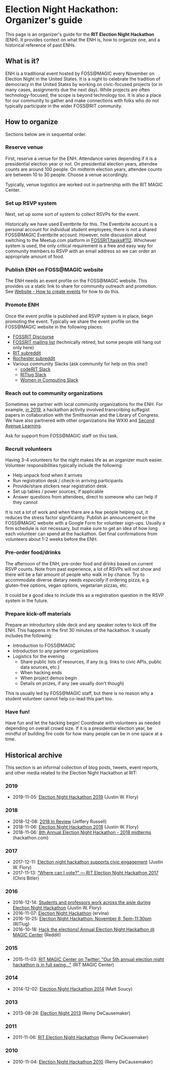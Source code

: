 Election Night Hackathon: Organizer's guide
===========================================

This page is an organizer's guide for the **RIT Election Night Hackathon** (ENH).
It provides context on what the ENH is, how to organize one, and a historical reference of past ENHs.


## What is it?

ENH is a traditional event hosted by FOSS@MAGIC every November on Election Night in the United States.
It is a night to celebrate the tradition of democracy in the United States by working on civic-focused projects (or in many cases, assignments due the next day).
While projects are often technology-focused, the scope is beyond technology too.
It is also a place for our community to gather and make connections with folks who do not typically participate in the wider FOSS@RIT community.


## How to organize

Sections below are in sequential order.

### Reserve venue

First, reserve a venue for the ENH.
Attendance varies depending if it is a presidential election year or not.
On presidential election years, attendee counts are around 100 people.
On midterm election years, attendee counts are between 10 to 30 people.
Choose a venue accordingly.

Typically, venue logistics are worked out in partnership with the RIT MAGIC Center.

### Set up RSVP system

Next, set up some sort of system to collect RSVPs for the event.

Historically we have used Eventbrite for this.
The Eventbrite account is a personal account for individual student employees; there is not a shared FOSS@MAGIC Eventbrite account.
However, note discussion about switching to the Meetup.com platform in [FOSSRIT/tasks#112](https://github.com/FOSSRIT/tasks/issues/112 "FOSSRIT/tasks#112: Consider moving from Eventbrite to Meetup.com").
Whichever system is used, the only critical requirement is a free and easy way for community members to RSVP with an email address so we can order an appropriate amount of food.

### Publish ENH on FOSS@MAGIC website

The ENH needs an event profile on the FOSS@MAGIC website.
This provides us a static link to share for community outreach and promotion.
See [Website - How to create events](/infra/website "Scroll down to 'How to create events' section") for how to do this.

### Promote ENH

Once the event profile is published and RSVP system is in place, begin promoting the event.
Typically we share the event profile on the FOSS@MAGIC website in the following places:

* [FOSSRIT Discourse](https://fossrit.community/c/rit/7)
* [FOSSRIT mailing list](https://lists.fedoraproject.org/admin/lists/fossrit.lists.fedorahosted.org/) (technically retired, but some people still hang out only here)
* [RIT subreddit](https://www.reddit.com/r/rit/)
* [Rochester subreddit](https://www.reddit.com/r/rochester/)
* Various community Slacks (ask community for help on this one!)
    * [codeRIT Slack](https://coderit.slack.com/)
    * [RITlug Slack](https://rit-lug.slack.com/)
    * [Women in Computing Slack](https://ritwic.slack.com/)

### Reach out to community organizations

Sometimes we partner with local community organizations for the ENH.
For example, [in 2019](https://fossrit.github.io/events/2019/11/05/election-night-hackathon/), a hackathon activity involved transcribing suffagist papers in collaboration with the Smithsonian and the Library of Congress.
We have also partnered with other organizations like WXXI and [Second Avenue Learning](https://secondavenuelearning.com/).

Ask for support from FOSS@MAGIC staff on this task.

### Recruit volunteers

Having 3-4 volunteers for the night makes life as an organizer much easier.
Volunteer responsibilities typically include the following:

* Help unpack food when it arrives
* Run registration desk / check-in arriving participants
* Provide/share stickers near registration desk
* Set up tables / power sources, if applicable
* Answer questions from attendees, direct to someone who can help if they cannot

It is not a lot of work and when there are a few people helping out, it reduces the stress factor significantly.
Publish an announcement on the FOSS@MAGIC website with a Google Form for volunteer sign-ups.
Usually a firm schedule is not necessary, but make sure to get an idea of how long each volunteer can spend at the hackathon.
Get final confirmations from volunteers about 1-2 weeks before the ENH.

### Pre-order food/drinks

The afternoon of the ENH, pre-order food and drinks based on current RSVP counts.
Note from past experience, a lot of RSVPs will not show and there will be a fair amount of people who walk in by chance.
Try to accommodate diverse dietary needs _especially_ if ordering pizza, e.g. gluten-free options, vegan options, vegetarian pizzas, etc.

It could be a good idea to include this as a registration question in the RSVP system in the future.

### Prepare kick-off materials

Prepare an introductory slide deck and any speaker notes to kick off the ENH.
This happens in the first 30 minutes of the hackathon.
It usually includes the following:

* Introduction to FOSS@MAGIC
* Introduction to any partner organizations
* Logistics for the evening
    * Share public lists of resources, if any (e.g. links to civic APIs, public data sources, etc.)
    * When hacking ends
    * When project demos begin
    * Details on prizes, if any (we usually don't though)

This is usually led by FOSS@MAGIC staff, but there is no reason why a student volunteer cannot help co-lead this part too.

### Have fun!

Have fun and let the hacking begin!
Coordinate with volunteers as needed depending on overall crowd size.
If it is a presidential election year, be mindful of building fire code for how many people can be in one space at a time.


## Historical archive

This section is an informal collection of blog posts, tweets, event reports, and other media related to the Election Night Hackathon at RIT:

### 2019

* 2019-11-05: [Election Night Hackathon 2019](https://fossrit.github.io/events/2019/11/05/election-night-hackathon/) (Justin W. Flory)

### 2018

* 2018-12-08: [2018 In Review](https://jrtechs.net/other/2018-in-review) (Jeffery Russell)
* 2018-11-06: [Election Night Hackathon 2018](https://fossrit.github.io/events/2018/11/06/election-night-hackathon/) (Justin W. Flory)
* 2018-11-06: [8th Annual Election Night Hackathon - 2018 midterms](https://www.hackathon.com/event/8th-annual-election-night-hackathon---2018-midterms-51634099983) (hackathon.com)

### 2017

* 2017-12-11: [Election night hackathon supports civic engagement](https://opensource.com/article/17/12/rit-election-night-hackathon) (Justin W. Flory)
* 2017-11-13: [“Where can I vote?” — RIT Election Night Hackathon 2017](https://medium.com/@crb2547/where-can-i-vote-rit-election-night-hackathon-2017-1b6119559822) (Chris Bitler)

### 2016

* 2016-12-14: [Students and professors work across the aisle during Election Night Hackathon](https://opensource.com/article/16/12/2016-election-night-hackathon) (Justin W. Flory)
* 2016-11-07: [Election Night Hackathon](https://muse.union.edu/makerweb/2016/11/07/election-night-hackathon/) (ervina)
* 2016-10-25: [Election Night Hackathon: November 8, 5pm-11:30pm](https://ritlug.com/announcements/2016/10/25/election-night-hackathon/) (RITlug)
* 2016-10-18: [Hack the elections! Annual Election Night Hackathon @ MAGIC Center](https://www.reddit.com/r/rit/comments/586efd/hack_the_elections_annual_election_night/) (Reddit)

### 2015

* 2015-11-03: [RIT MAGIC Center on Twitter: "Our 5th annual election night hackathon is in full swing…"](https://twitter.com/ritmagic/status/661729504457572353) (RIT MAGIC Center)

### 2014

* 2014-12-02: [Election Night Hackathon 2014](https://msoucy.me/2014/12/election-night-2014/) (Matt Soucy)

### 2013

* 2013-08-28: [Election Night 2013](http://www.samlucidi.com/fossbox/event-decause-election-night-2013.html) (Remy DeCausemaker)

### 2011

* 2011-11-06: [RIT Election Night Hackathon](http://www.samlucidi.com/fossbox/event-decause-rit-election-night-hackathon.html) (Remy DeCausemaker)

### 2010

* 2010-11-04: [Election Night Hackathon 2010](https://fossrit.github.io/events/2010/11/04/election-night-hackathon/) (Remy DeCausemaker)
